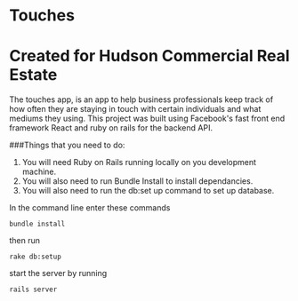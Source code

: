 # Touches
Created for Hudson Commercial Real Estate 
==============

The touches app, is an app to help business professionals keep track of how often they are staying in touch with certain individuals and what mediums they using. This project was built using Facebook's fast front end framework React and ruby on rails for the backend API.

###Things that you need to do:
1. You will need Ruby on Rails running locally on you development machine.
2. You will also need to run Bundle Install to install dependancies.
3. You will also need to run the db:set up command to set up database.

In the command line enter these commands

```
bundle install

```
then run 

```
rake db:setup

```
start the server by running 

```
rails server

```
